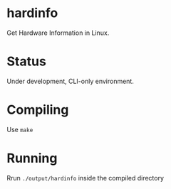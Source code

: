 # hardinfo

Get Hardware Information in Linux.

# Status

Under development, CLI-only environment.

# Compiling

Use ```make```

# Running

Rrun ```./output/hardinfo``` inside the compiled directory
